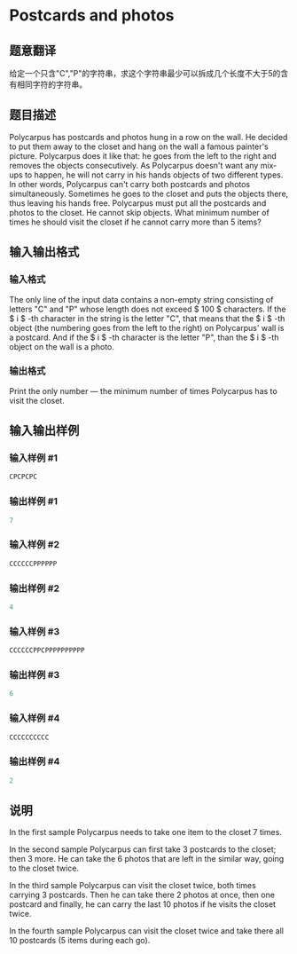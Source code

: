 # Postcards and photos

## 题意翻译

给定一个只含"C","P"的字符串，求这个字符串最少可以拆成几个长度不大于5的含有相同字符的字符串。

## 题目描述

Polycarpus has postcards and photos hung in a row on the wall. He decided to put them away to the closet and hang on the wall a famous painter's picture. Polycarpus does it like that: he goes from the left to the right and removes the objects consecutively. As Polycarpus doesn't want any mix-ups to happen, he will not carry in his hands objects of two different types. In other words, Polycarpus can't carry both postcards and photos simultaneously. Sometimes he goes to the closet and puts the objects there, thus leaving his hands free. Polycarpus must put all the postcards and photos to the closet. He cannot skip objects. What minimum number of times he should visit the closet if he cannot carry more than 5 items?

## 输入输出格式

### 输入格式

The only line of the input data contains a non-empty string consisting of letters "С" and "P" whose length does not exceed $ 100 $ characters. If the $ i $ -th character in the string is the letter "С", that means that the $ i $ -th object (the numbering goes from the left to the right) on Polycarpus' wall is a postcard. And if the $ i $ -th character is the letter "P", than the $ i $ -th object on the wall is a photo.

### 输出格式

Print the only number — the minimum number of times Polycarpus has to visit the closet.

## 输入输出样例

### 输入样例 #1

```cpp
CPCPCPC

```
### 输出样例 #1

```cpp
7

```
### 输入样例 #2

```cpp
CCCCCCPPPPPP

```
### 输出样例 #2

```cpp
4

```
### 输入样例 #3

```cpp
CCCCCCPPCPPPPPPPPPP

```
### 输出样例 #3

```cpp
6

```
### 输入样例 #4

```cpp
CCCCCCCCCC

```
### 输出样例 #4

```cpp
2

```
## 说明

In the first sample Polycarpus needs to take one item to the closet 7 times.

In the second sample Polycarpus can first take 3 postcards to the closet; then 3 more. He can take the 6 photos that are left in the similar way, going to the closet twice.

In the third sample Polycarpus can visit the closet twice, both times carrying 3 postcards. Then he can take there 2 photos at once, then one postcard and finally, he can carry the last 10 photos if he visits the closet twice.

In the fourth sample Polycarpus can visit the closet twice and take there all 10 postcards (5 items during each go).

